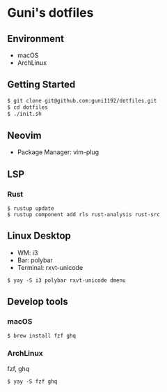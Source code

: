 # Guni's dotfiles

## Environment

- macOS
- ArchLinux

## Getting Started

```bash
$ git clone git@github.com:guni1192/dotfiles.git
$ cd dotfiles
$ ./init.sh
```

## Neovim

- Package Manager: vim-plug

## LSP

### Rust

```
$ rustup update
$ rustup component add rls rust-analysis rust-src
```

## Linux Desktop

- WM: i3
- Bar: polybar
- Terminal: rxvt-unicode

```
$ yay -S i3 polybar rxvt-unicode dmenu
```

## Develop tools

### macOS

```
$ brew install fzf ghq
```

### ArchLinux

fzf, ghq

```
$ yay -S fzf ghq
```


